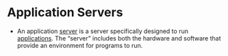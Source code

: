 # Application Servers

* An application [server](https://techterms.com/definition/server) is a server specifically designed to run [applications](https://techterms.com/definition/application). The “server” includes both the hardware and software that provide an environment for programs to run.